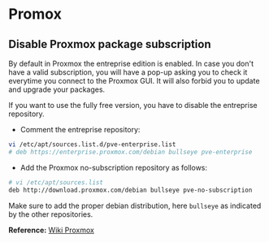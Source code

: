 # Promox

## Disable Proxmox package subscription

By default in Proxmox the entreprise edition is enabled.
In case you don't have a valid subscription, you will have a pop-up asking you to check it everytime you connect to the Proxmox GUI.
It will also forbid you to update and upgrade your packages. 

If you want to use the fully free version, you have to disable the entreprise repository.

- Comment the entreprise repository: 

```sh
vi /etc/apt/sources.list.d/pve-enterprise.list
# deb https://enterprise.proxmox.com/debian bullseye pve-enterprise
```

- Add the Proxmox no-subscription repository as follows:

```sh
# vi /etc/apt/sources.list
deb http://download.proxmox.com/debian bullseye pve-no-subscription
```

Make sure to add the proper debian distribution, here `bullseye` as indicated by the other repositories.

**Reference:** [Wiki Proxmox](https://pve.proxmox.com/wiki/Package_Repositories)